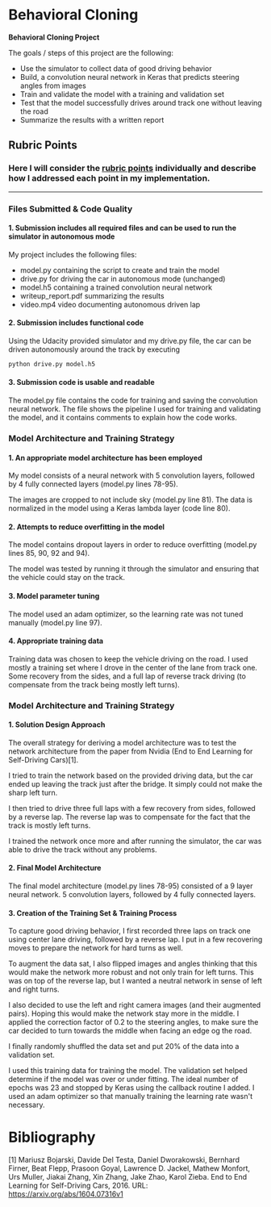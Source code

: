 # **Behavioral Cloning**

**Behavioral Cloning Project**

The goals / steps of this project are the following:
* Use the simulator to collect data of good driving behavior
* Build, a convolution neural network in Keras that predicts steering angles from images
* Train and validate the model with a training and validation set
* Test that the model successfully drives around track one without leaving the road
* Summarize the results with a written report


## Rubric Points
### Here I will consider the [rubric points](https://review.udacity.com/#!/rubrics/432/view) individually and describe how I addressed each point in my implementation.  

---
### Files Submitted & Code Quality

#### 1. Submission includes all required files and can be used to run the simulator in autonomous mode

My project includes the following files:
* model.py containing the script to create and train the model
* drive.py for driving the car in autonomous mode (unchanged)
* model.h5 containing a trained convolution neural network
* writeup_report.pdf summarizing the results
* video.mp4 video documenting autonomous driven lap

#### 2. Submission includes functional code
Using the Udacity provided simulator and my drive.py file, the car can be driven autonomously around the track by executing
```sh
python drive.py model.h5
```

#### 3. Submission code is usable and readable

The model.py file contains the code for training and saving the convolution neural network. The file shows the pipeline I used for training and validating the model, and it contains comments to explain how the code works.

### Model Architecture and Training Strategy

#### 1. An appropriate model architecture has been employed

My model consists of a neural network with 5 convolution layers, followed by 4 fully connected layers (model.py lines 78-95).

The images are cropped to not include sky (model.py line 81).
The data is normalized in the model using a Keras lambda layer (code line 80).

#### 2. Attempts to reduce overfitting in the model

The model contains dropout layers in order to reduce overfitting (model.py lines 85, 90, 92 and 94).

The model was tested by running it through the simulator and ensuring that the vehicle could stay on the track.

#### 3. Model parameter tuning

The model used an adam optimizer, so the learning rate was not tuned manually (model.py line 97).

#### 4. Appropriate training data

Training data was chosen to keep the vehicle driving on the road. I used mostly a training set where I drove in the center of the lane from track one. Some recovery from the sides, and a full lap of reverse track driving (to compensate from the track being mostly left turns).

### Model Architecture and Training Strategy

#### 1. Solution Design Approach

The overall strategy for deriving a model architecture was to test the network architecture from the paper from Nvidia (End to End Learning for Self-Driving Cars)[1].

I tried to train the network based on the provided driving data, but the car ended up leaving the track just after the bridge. It simply could not make the sharp left turn.

I then tried to drive three full laps with a few recovery from sides, followed by a reverse lap. The reverse lap was to compensate for the fact that the track is mostly left turns.

I trained the network once more and after running the simulator, the car was able to drive the track without any problems.

#### 2. Final Model Architecture

The final model architecture (model.py lines 78-95) consisted of a 9 layer neural network. 5 convolution layers, followed by 4 fully connected layers.


#### 3. Creation of the Training Set & Training Process

To capture good driving behavior, I first recorded three laps on track one using center lane driving, followed by a reverse lap. I put in a few recovering moves to prepare the network for hard turns as well.

To augment the data sat, I also flipped images and angles thinking that this would make the network more robust and not only train for left turns. This was on top of the reverse lap, but I wanted a neutral network in sense of left and right turns.

I also decided to use the left and right camera images (and their augmented pairs). Hoping this would make the network stay more in the middle. I applied the correction factor of 0.2 to the steering angles, to make sure the car decided to turn towards the middle when facing an edge og the road.

I finally randomly shuffled the data set and put 20% of the data into a validation set.

I used this training data for training the model. The validation set helped determine if the model was over or under fitting. The ideal number of epochs was 23 and stopped by Keras using the callback routine I added. I used an adam optimizer so that manually training the learning rate wasn't necessary.

# Bibliography
[1] Mariusz Bojarski, Davide Del Testa, Daniel Dworakowski, Bernhard Firner, Beat Flepp, Prasoon Goyal, Lawrence D. Jackel, Mathew Monfort, Urs Muller, Jiakai Zhang, Xin Zhang, Jake Zhao, Karol Zieba. End to End Learning for Self-Driving Cars, 2016. URL: https://arxiv.org/abs/1604.07316v1

